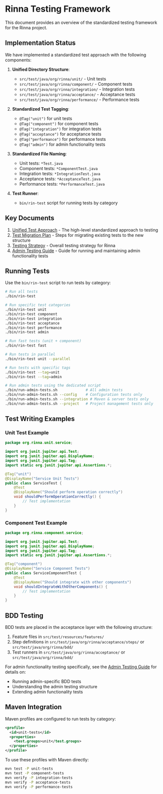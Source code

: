 # Rinna Testing Framework

This document provides an overview of the standardized testing framework for the Rinna project.

## Implementation Status

We have implemented a standardized test approach with the following components:

1. **Unified Directory Structure**:
   - `src/test/java/org/rinna/unit/` - Unit tests
   - `src/test/java/org/rinna/component/` - Component tests
   - `src/test/java/org/rinna/integration/` - Integration tests
   - `src/test/java/org/rinna/acceptance/` - Acceptance tests
   - `src/test/java/org/rinna/performance/` - Performance tests

2. **Standardized Test Tagging**:
   - `@Tag("unit")` for unit tests
   - `@Tag("component")` for component tests
   - `@Tag("integration")` for integration tests
   - `@Tag("acceptance")` for acceptance tests
   - `@Tag("performance")` for performance tests
   - `@Tag("admin")` for admin functionality tests

3. **Standardized File Naming**:
   - Unit tests: `*Test.java`
   - Component tests: `*ComponentTest.java`
   - Integration tests: `*IntegrationTest.java`
   - Acceptance tests: `*AcceptanceTest.java`
   - Performance tests: `*PerformanceTest.java`

4. **Test Runner**:
   - `bin/rin-test` script for running tests by category

## Key Documents

1. [Unified Test Approach](UNIFIED_TEST_APPROACH.md) - The high-level standardized approach to testing
2. [Test Migration Plan](TEST_MIGRATION_PLAN.md) - Steps for migrating existing tests to the new structure
3. [Testing Strategy](TESTING_STRATEGY.md) - Overall testing strategy for Rinna
4. [Admin Testing Guide](ADMIN_TESTING.md) - Guide for running and maintaining admin functionality tests

## Running Tests

Use the `bin/rin-test` script to run tests by category:

```bash
# Run all tests
./bin/rin-test

# Run specific test categories
./bin/rin-test unit
./bin/rin-test component
./bin/rin-test integration
./bin/rin-test acceptance
./bin/rin-test performance
./bin/rin-test admin

# Run fast tests (unit + component)
./bin/rin-test fast

# Run tests in parallel
./bin/rin-test unit --parallel

# Run tests with specific tags
./bin/rin-test --tag=unit
./bin/rin-test --tag=admin

# Run admin tests using the dedicated script
./bin/run-admin-tests.sh             # All admin tests
./bin/run-admin-tests.sh --config    # Configuration tests only
./bin/run-admin-tests.sh --integration # Maven & server tests only
./bin/run-admin-tests.sh --project   # Project management tests only
```

## Test Writing Examples

### Unit Test Example

```java
package org.rinna.unit.service;

import org.junit.jupiter.api.Test;
import org.junit.jupiter.api.DisplayName;
import org.junit.jupiter.api.Tag;
import static org.junit.jupiter.api.Assertions.*;

@Tag("unit")
@DisplayName("Service Unit Tests")
public class ServiceTest {
    @Test
    @DisplayName("Should perform operation correctly")
    void shouldPerformOperationCorrectly() {
        // Test implementation
    }
}
```

### Component Test Example

```java
package org.rinna.component.service;

import org.junit.jupiter.api.Test;
import org.junit.jupiter.api.DisplayName;
import org.junit.jupiter.api.Tag;
import static org.junit.jupiter.api.Assertions.*;

@Tag("component")
@DisplayName("Service Component Tests")
public class ServiceComponentTest {
    @Test
    @DisplayName("Should integrate with other components")
    void shouldIntegrateWithOtherComponents() {
        // Test implementation
    }
}
```

## BDD Testing

BDD tests are placed in the acceptance layer with the following structure:

1. Feature files in `src/test/resources/features/`
2. Step definitions in `src/test/java/org/rinna/acceptance/steps/` or `src/test/java/org/rinna/bdd/`
3. Test runners in `src/test/java/org/rinna/acceptance/` or `src/test/java/org/rinna/bdd/`

For admin functionality testing specifically, see the [Admin Testing Guide](ADMIN_TESTING.md) for details on:
- Running admin-specific BDD tests
- Understanding the admin testing structure
- Extending admin functionality tests

## Maven Integration

Maven profiles are configured to run tests by category:

```xml
<profile>
  <id>unit-tests</id>
  <properties>
    <test.groups>unit</test.groups>
  </properties>
</profile>
```

To use these profiles with Maven directly:

```bash
mvn test -P unit-tests
mvn test -P component-tests
mvn verify -P integration-tests
mvn verify -P acceptance-tests
mvn verify -P performance-tests
```